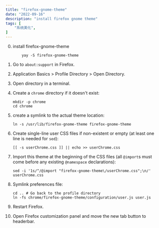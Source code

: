 ```yaml
---
title: "firefox-gnome-theme"
date: "2022-09-16"
description: "install firefox gnome theme"
tags: [
    "系统美化",
]
---
```


0. install firefox-gnome-theme
    ```
        yay -S firefox-gnome-theme
    ```

1. Go to `about:support` in Firefox.

2. Application Basics > Profile Directory > Open Directory.

3. Open directory in a terminal.

4. Create a `chrome` directory if it doesn't exist:

	```
	mkdir -p chrome
	cd chrome
	```

5. create a symlink to the actual theme location:

	```
	ln -s /usr/lib/firefox-gnome-theme firefox-gnome-theme
	```

6. Create single-line user CSS files if non-existent or empty (at least one line is needed for `sed`):

	```
	[[ -s userChrome.css ]] || echo >> userChrome.css
	```

7. Import this theme at the beginning of the CSS files (all `@import`s must come before any existing `@namespace` declarations):

	```
	sed -i '1s/^/@import "firefox-gnome-theme\/userChrome.css";\n/' userChrome.css
	```

8. Symlink preferences file:

	```
	cd .. # Go back to the profile directory
	ln -fs chrome/firefox-gnome-theme/configuration/user.js user.js
	```

9. Restart Firefox.

10. Open Firefox customization panel and move the new tab button to headerbar.

